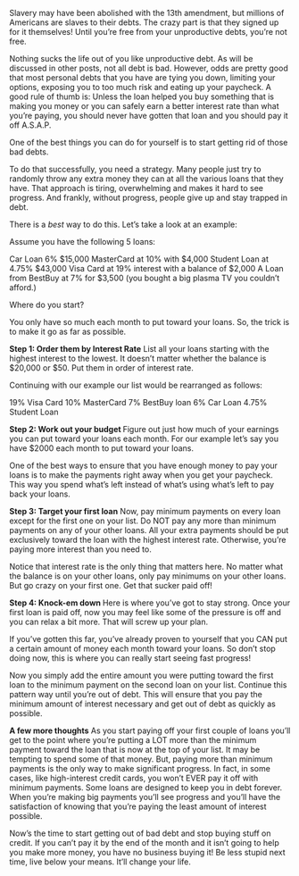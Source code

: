 <!--
slug: action-plan-get-out-of-debt
date: Wed Oct 29 2008 08:00:00 GMT+0100 (CET)
tags: personal finance, debt
title: Action Plan: Get out of debt
id: 98740859
link: http://joreteg.com/post/98740859/action-plan-get-out-of-debt
raw: {"blog_name":"henrikjoreteg","id":98740859,"post_url":"http://joreteg.com/post/98740859/action-plan-get-out-of-debt","slug":"action-plan-get-out-of-debt","type":"text","date":"2008-10-29 07:00:00 GMT","timestamp":1225263600,"state":"published","format":"markdown","reblog_key":"gzKson4S","tags":["personal finance","debt"],"short_url":"http://tmblr.co/ZgL_Yy5ugfx","recommended_source":null,"recommended_color":null,"highlighted":[],"note_count":0,"title":"Action Plan: Get out of debt","body":"<p>Slavery may have been abolished with the 13th amendment, but millions of Americans are slaves to their debts. The crazy part is that they signed up for it themselves! Until you&rsquo;re free from your unproductive debts, you&rsquo;re not free.</p>\n\n<p>Nothing sucks the life out of you like unproductive debt. As will be discussed in other posts, not all debt is bad. However, odds are pretty good that most personal debts that you have are tying you down, limiting your options, exposing you to too much risk and eating up your paycheck. A good rule of thumb is: Unless the loan helped you buy something that is making you money or you can safely earn a better interest rate than what you&rsquo;re paying, you should never have gotten that loan and you should pay it off A.S.A.P.</p>\n\n<p>One of the best things you can do for yourself is to start getting rid of those bad debts.</p>\n\n<p>To do that successfully, you need a strategy. Many people just try to randomly throw any extra money they can at all the various loans that they have. That approach is tiring, overwhelming and makes it hard to see progress. And frankly, without progress, people give up and stay trapped in debt.</p>\n\n<p>There is a <em>best</em> way to do this. Let&rsquo;s take a look at an example:</p>\n\n<p>Assume you have the following 5 loans:</p>\n\n<p>Car Loan 6% $15,000\nMasterCard at 10% with $4,000\nStudent Loan at 4.75% $43,000\nVisa Card at 19% interest with a balance of $2,000\nA Loan from BestBuy at 7% for $3,500 (you bought a big plasma TV you couldn&rsquo;t afford.)</p>\n\n<p>Where do you start?</p>\n\n<p>You only have so much each month to put toward your loans. So, the trick is to make it go as far as possible.</p>\n\n<p><strong>Step 1: Order them by Interest Rate</strong>\nList all your loans starting with the highest interest to the lowest. It doesn&rsquo;t matter whether the balance is $20,000 or $50. Put them in order of interest rate.</p>\n\n<p>Continuing with our example our list would be rearranged as follows:</p>\n\n<p>19% Visa Card \n10% MasterCard\n7% BestBuy loan\n6% Car Loan\n4.75% Student Loan</p>\n\n<p><strong>Step 2: Work out your budget </strong>\nFigure out just how much of your earnings you can put toward your loans each month. For our example let&rsquo;s say you have $2000 each month to put toward your loans.</p>\n\n<p>One of the best ways to ensure that you have enough money to pay your loans is to make the payments right away when you get your paycheck. This way you spend what&rsquo;s left instead of what&rsquo;s using what&rsquo;s left to pay back your loans.</p>\n\n<p><strong>Step 3: Target your first loan</strong>\nNow, pay minimum payments on every loan except for the first one on your list. Do NOT pay any more than minimum payments on any of your other loans. All your extra payments should be put exclusively toward the loan with the highest interest rate. Otherwise, you&rsquo;re paying more interest than you need to.</p>\n\n<p>Notice that interest rate is the only thing that matters here. No matter what the balance is on your other loans, only pay minimums on your other loans. But go crazy on your first one. Get that sucker paid off!</p>\n\n<p><strong>Step 4: Knock-em down </strong>\nHere is where you&rsquo;ve got to stay strong. Once your first loan is paid off, now you may feel like some of the pressure is off and you can relax a bit more. That will screw up your plan.</p>\n\n<p>If you&rsquo;ve gotten this far, you&rsquo;ve already proven to yourself that you CAN put a certain amount of money each month toward your loans. So don&rsquo;t stop doing now, this is where you can really start seeing fast progress!</p>\n\n<p>Now you simply add the entire amount you were putting toward the first loan to the minimum payment on the second loan on your list. Continue this pattern way until you&rsquo;re out of debt. This will ensure that you pay the minimum amount of interest necessary and get out of debt as quickly as possible.</p>\n\n<p><strong>A few more thoughts</strong>\nAs you start paying off your first couple of loans you&rsquo;ll get to the point where you&rsquo;re putting a LOT more than the minimum payment toward the loan that is now at the top of your list. It may be tempting to spend some of that money. But, paying more than minimum payments is the only way to make significant progress. In fact, in some cases, like high-interest credit cards, you won&rsquo;t EVER pay it off with minimum payments. Some loans are designed to keep you in debt forever. When you&rsquo;re making big payments you&rsquo;ll see progress and you&rsquo;ll have the satisfaction of knowing that you&rsquo;re paying the least amount of interest possible.</p>\n\n<p>Now&rsquo;s the time to start getting out of bad debt and stop buying stuff on credit. If you can&rsquo;t pay it by the end of the month and it isn&rsquo;t going to help you make more money, you have no business buying it! Be less stupid next time, live below your means. It&rsquo;ll change your life.</p>","reblog":{"tree_html":"","comment":"<p>Slavery may have been abolished with the 13th amendment, but millions of Americans are slaves to their debts. The crazy part is that they signed up for it themselves! Until you’re free from your unproductive debts, you’re not free.</p>\n\n<p>Nothing sucks the life out of you like unproductive debt. As will be discussed in other posts, not all debt is bad. However, odds are pretty good that most personal debts that you have are tying you down, limiting your options, exposing you to too much risk and eating up your paycheck. A good rule of thumb is: Unless the loan helped you buy something that is making you money or you can safely earn a better interest rate than what you’re paying, you should never have gotten that loan and you should pay it off A.S.A.P.</p>\n\n<p>One of the best things you can do for yourself is to start getting rid of those bad debts.</p>\n\n<p>To do that successfully, you need a strategy. Many people just try to randomly throw any extra money they can at all the various loans that they have. That approach is tiring, overwhelming and makes it hard to see progress. And frankly, without progress, people give up and stay trapped in debt.</p>\n\n<p>There is a <em>best</em> way to do this. Let’s take a look at an example:</p>\n\n<p>Assume you have the following 5 loans:</p>\n\n<p>Car Loan 6% $15,000\nMasterCard at 10% with $4,000\nStudent Loan at 4.75% $43,000\nVisa Card at 19% interest with a balance of $2,000\nA Loan from BestBuy at 7% for $3,500 (you bought a big plasma TV you couldn’t afford.)</p>\n\n<p>Where do you start?</p>\n\n<p>You only have so much each month to put toward your loans. So, the trick is to make it go as far as possible.</p>\n\n<p><strong>Step 1: Order them by Interest Rate</strong>\nList all your loans starting with the highest interest to the lowest. It doesn’t matter whether the balance is $20,000 or $50. Put them in order of interest rate.</p>\n\n<p>Continuing with our example our list would be rearranged as follows:</p>\n\n<p>19% Visa Card \n10% MasterCard\n7% BestBuy loan\n6% Car Loan\n4.75% Student Loan</p>\n\n<p><strong>Step 2: Work out your budget </strong>\nFigure out just how much of your earnings you can put toward your loans each month. For our example let’s say you have $2000 each month to put toward your loans.</p>\n\n<p>One of the best ways to ensure that you have enough money to pay your loans is to make the payments right away when you get your paycheck. This way you spend what’s left instead of what’s using what’s left to pay back your loans.</p>\n\n<p><strong>Step 3: Target your first loan</strong>\nNow, pay minimum payments on every loan except for the first one on your list. Do NOT pay any more than minimum payments on any of your other loans. All your extra payments should be put exclusively toward the loan with the highest interest rate. Otherwise, you’re paying more interest than you need to.</p>\n\n<p>Notice that interest rate is the only thing that matters here. No matter what the balance is on your other loans, only pay minimums on your other loans. But go crazy on your first one. Get that sucker paid off!</p>\n\n<p><strong>Step 4: Knock-em down </strong>\nHere is where you’ve got to stay strong. Once your first loan is paid off, now you may feel like some of the pressure is off and you can relax a bit more. That will screw up your plan.</p>\n\n<p>If you’ve gotten this far, you’ve already proven to yourself that you CAN put a certain amount of money each month toward your loans. So don’t stop doing now, this is where you can really start seeing fast progress!</p>\n\n<p>Now you simply add the entire amount you were putting toward the first loan to the minimum payment on the second loan on your list. Continue this pattern way until you’re out of debt. This will ensure that you pay the minimum amount of interest necessary and get out of debt as quickly as possible.</p>\n\n<p><strong>A few more thoughts</strong>\nAs you start paying off your first couple of loans you’ll get to the point where you’re putting a LOT more than the minimum payment toward the loan that is now at the top of your list. It may be tempting to spend some of that money. But, paying more than minimum payments is the only way to make significant progress. In fact, in some cases, like high-interest credit cards, you won’t EVER pay it off with minimum payments. Some loans are designed to keep you in debt forever. When you’re making big payments you’ll see progress and you’ll have the satisfaction of knowing that you’re paying the least amount of interest possible.</p>\n\n<p>Now’s the time to start getting out of bad debt and stop buying stuff on credit. If you can’t pay it by the end of the month and it isn’t going to help you make more money, you have no business buying it! Be less stupid next time, live below your means. It’ll change your life.</p>"},"trail":[{"blog":{"name":"henrikjoreteg","active":true,"theme":{"header_full_width":1500,"header_full_height":500,"header_focus_width":676,"header_focus_height":380,"avatar_shape":"circle","background_color":"#F6F6F6","body_font":"Helvetica Neue","header_bounds":"0,1249,380,573","header_image":"http://static.tumblr.com/df7befc8b0387cf597578e613c221cb3/uzkwgdq/FAjnt7hyg/tumblr_static_agmw2bdhkjs4ws4sscw44swgc.jpg","header_image_focused":"http://static.tumblr.com/df7befc8b0387cf597578e613c221cb3/uzkwgdq/1oSnt7hyh/tumblr_static_tumblr_static_agmw2bdhkjs4ws4sscw44swgc_focused_v3.jpg","header_image_scaled":"http://static.tumblr.com/df7befc8b0387cf597578e613c221cb3/uzkwgdq/FAjnt7hyg/tumblr_static_agmw2bdhkjs4ws4sscw44swgc_2048_v2.jpg","header_stretch":true,"link_color":"#529ECC","show_avatar":true,"show_description":true,"show_header_image":true,"show_title":true,"title_color":"#444444","title_font":"Helvetica Neue","title_font_weight":"bold"}},"post":{"id":"98740859"},"content_raw":"<p>Slavery may have been abolished with the 13th amendment, but millions of Americans are slaves to their debts. The crazy part is that they signed up for it themselves! Until you’re free from your unproductive debts, you’re not free.</p>\n\n<p>Nothing sucks the life out of you like unproductive debt. As will be discussed in other posts, not all debt is bad. However, odds are pretty good that most personal debts that you have are tying you down, limiting your options, exposing you to too much risk and eating up your paycheck. A good rule of thumb is: Unless the loan helped you buy something that is making you money or you can safely earn a better interest rate than what you’re paying, you should never have gotten that loan and you should pay it off A.S.A.P.</p>\n\n<p>One of the best things you can do for yourself is to start getting rid of those bad debts.</p>\n\n<p>To do that successfully, you need a strategy. Many people just try to randomly throw any extra money they can at all the various loans that they have. That approach is tiring, overwhelming and makes it hard to see progress. And frankly, without progress, people give up and stay trapped in debt.</p>\n\n<p>There is a <em>best</em> way to do this. Let’s take a look at an example:</p>\n\n<p>Assume you have the following 5 loans:</p>\n\n<p>Car Loan 6% $15,000\nMasterCard at 10% with $4,000\nStudent Loan at 4.75% $43,000\nVisa Card at 19% interest with a balance of $2,000\nA Loan from BestBuy at 7% for $3,500 (you bought a big plasma TV you couldn’t afford.)</p>\n\n<p>Where do you start?</p>\n\n<p>You only have so much each month to put toward your loans. So, the trick is to make it go as far as possible.</p>\n\n<p><strong>Step 1: Order them by Interest Rate</strong>\nList all your loans starting with the highest interest to the lowest. It doesn’t matter whether the balance is $20,000 or $50. Put them in order of interest rate.</p>\n\n<p>Continuing with our example our list would be rearranged as follows:</p>\n\n<p>19% Visa Card \n10% MasterCard\n7% BestBuy loan\n6% Car Loan\n4.75% Student Loan</p>\n\n<p><strong>Step 2: Work out your budget </strong>\nFigure out just how much of your earnings you can put toward your loans each month. For our example let’s say you have $2000 each month to put toward your loans.</p>\n\n<p>One of the best ways to ensure that you have enough money to pay your loans is to make the payments right away when you get your paycheck. This way you spend what’s left instead of what’s using what’s left to pay back your loans.</p>\n\n<p><strong>Step 3: Target your first loan</strong>\nNow, pay minimum payments on every loan except for the first one on your list. Do NOT pay any more than minimum payments on any of your other loans. All your extra payments should be put exclusively toward the loan with the highest interest rate. Otherwise, you’re paying more interest than you need to.</p>\n\n<p>Notice that interest rate is the only thing that matters here. No matter what the balance is on your other loans, only pay minimums on your other loans. But go crazy on your first one. Get that sucker paid off!</p>\n\n<p><strong>Step 4: Knock-em down </strong>\nHere is where you’ve got to stay strong. Once your first loan is paid off, now you may feel like some of the pressure is off and you can relax a bit more. That will screw up your plan.</p>\n\n<p>If you’ve gotten this far, you’ve already proven to yourself that you CAN put a certain amount of money each month toward your loans. So don’t stop doing now, this is where you can really start seeing fast progress!</p>\n\n<p>Now you simply add the entire amount you were putting toward the first loan to the minimum payment on the second loan on your list. Continue this pattern way until you’re out of debt. This will ensure that you pay the minimum amount of interest necessary and get out of debt as quickly as possible.</p>\n\n<p><strong>A few more thoughts</strong>\nAs you start paying off your first couple of loans you’ll get to the point where you’re putting a LOT more than the minimum payment toward the loan that is now at the top of your list. It may be tempting to spend some of that money. But, paying more than minimum payments is the only way to make significant progress. In fact, in some cases, like high-interest credit cards, you won’t EVER pay it off with minimum payments. Some loans are designed to keep you in debt forever. When you’re making big payments you’ll see progress and you’ll have the satisfaction of knowing that you’re paying the least amount of interest possible.</p>\n\n<p>Now’s the time to start getting out of bad debt and stop buying stuff on credit. If you can’t pay it by the end of the month and it isn’t going to help you make more money, you have no business buying it! Be less stupid next time, live below your means. It’ll change your life.</p>","content":"<p>Slavery may have been abolished with the 13th amendment, but millions of Americans are slaves to their debts. The crazy part is that they signed up for it themselves! Until you’re free from your unproductive debts, you’re not free.</p>\n\n<p>Nothing sucks the life out of you like unproductive debt. As will be discussed in other posts, not all debt is bad. However, odds are pretty good that most personal debts that you have are tying you down, limiting your options, exposing you to too much risk and eating up your paycheck. A good rule of thumb is: Unless the loan helped you buy something that is making you money or you can safely earn a better interest rate than what you’re paying, you should never have gotten that loan and you should pay it off A.S.A.P.</p>\n\n<p>One of the best things you can do for yourself is to start getting rid of those bad debts.</p>\n\n<p>To do that successfully, you need a strategy. Many people just try to randomly throw any extra money they can at all the various loans that they have. That approach is tiring, overwhelming and makes it hard to see progress. And frankly, without progress, people give up and stay trapped in debt.</p>\n\n<p>There is a <em>best</em> way to do this. Let’s take a look at an example:</p>\n\n<p>Assume you have the following 5 loans:</p>\n\n<p>Car Loan 6% $15,000\nMasterCard at 10% with $4,000\nStudent Loan at 4.75% $43,000\nVisa Card at 19% interest with a balance of $2,000\nA Loan from BestBuy at 7% for $3,500 (you bought a big plasma TV you couldn’t afford.)</p>\n\n<p>Where do you start?</p>\n\n<p>You only have so much each month to put toward your loans. So, the trick is to make it go as far as possible.</p>\n\n<p><strong>Step 1: Order them by Interest Rate</strong>\nList all your loans starting with the highest interest to the lowest. It doesn’t matter whether the balance is $20,000 or $50. Put them in order of interest rate.</p>\n\n<p>Continuing with our example our list would be rearranged as follows:</p>\n\n<p>19% Visa Card \n10% MasterCard\n7% BestBuy loan\n6% Car Loan\n4.75% Student Loan</p>\n\n<p><strong>Step 2: Work out your budget </strong>\nFigure out just how much of your earnings you can put toward your loans each month. For our example let’s say you have $2000 each month to put toward your loans.</p>\n\n<p>One of the best ways to ensure that you have enough money to pay your loans is to make the payments right away when you get your paycheck. This way you spend what’s left instead of what’s using what’s left to pay back your loans.</p>\n\n<p><strong>Step 3: Target your first loan</strong>\nNow, pay minimum payments on every loan except for the first one on your list. Do NOT pay any more than minimum payments on any of your other loans. All your extra payments should be put exclusively toward the loan with the highest interest rate. Otherwise, you’re paying more interest than you need to.</p>\n\n<p>Notice that interest rate is the only thing that matters here. No matter what the balance is on your other loans, only pay minimums on your other loans. But go crazy on your first one. Get that sucker paid off!</p>\n\n<p><strong>Step 4: Knock-em down </strong>\nHere is where you’ve got to stay strong. Once your first loan is paid off, now you may feel like some of the pressure is off and you can relax a bit more. That will screw up your plan.</p>\n\n<p>If you’ve gotten this far, you’ve already proven to yourself that you CAN put a certain amount of money each month toward your loans. So don’t stop doing now, this is where you can really start seeing fast progress!</p>\n\n<p>Now you simply add the entire amount you were putting toward the first loan to the minimum payment on the second loan on your list. Continue this pattern way until you’re out of debt. This will ensure that you pay the minimum amount of interest necessary and get out of debt as quickly as possible.</p>\n\n<p><strong>A few more thoughts</strong>\nAs you start paying off your first couple of loans you’ll get to the point where you’re putting a LOT more than the minimum payment toward the loan that is now at the top of your list. It may be tempting to spend some of that money. But, paying more than minimum payments is the only way to make significant progress. In fact, in some cases, like high-interest credit cards, you won’t EVER pay it off with minimum payments. Some loans are designed to keep you in debt forever. When you’re making big payments you’ll see progress and you’ll have the satisfaction of knowing that you’re paying the least amount of interest possible.</p>\n\n<p>Now’s the time to start getting out of bad debt and stop buying stuff on credit. If you can’t pay it by the end of the month and it isn’t going to help you make more money, you have no business buying it! Be less stupid next time, live below your means. It’ll change your life.</p>","is_current_item":true,"is_root_item":true}]}
publish: 2008-10-029
-->


<p>Slavery may have been abolished with the 13th amendment, but millions of Americans are slaves to their debts. The crazy part is that they signed up for it themselves! Until you&rsquo;re free from your unproductive debts, you&rsquo;re not free.</p>

<p>Nothing sucks the life out of you like unproductive debt. As will be discussed in other posts, not all debt is bad. However, odds are pretty good that most personal debts that you have are tying you down, limiting your options, exposing you to too much risk and eating up your paycheck. A good rule of thumb is: Unless the loan helped you buy something that is making you money or you can safely earn a better interest rate than what you&rsquo;re paying, you should never have gotten that loan and you should pay it off A.S.A.P.</p>

<p>One of the best things you can do for yourself is to start getting rid of those bad debts.</p>

<p>To do that successfully, you need a strategy. Many people just try to randomly throw any extra money they can at all the various loans that they have. That approach is tiring, overwhelming and makes it hard to see progress. And frankly, without progress, people give up and stay trapped in debt.</p>

<p>There is a <em>best</em> way to do this. Let&rsquo;s take a look at an example:</p>

<p>Assume you have the following 5 loans:</p>

<p>Car Loan 6% $15,000
MasterCard at 10% with $4,000
Student Loan at 4.75% $43,000
Visa Card at 19% interest with a balance of $2,000
A Loan from BestBuy at 7% for $3,500 (you bought a big plasma TV you couldn&rsquo;t afford.)</p>

<p>Where do you start?</p>

<p>You only have so much each month to put toward your loans. So, the trick is to make it go as far as possible.</p>

<p><strong>Step 1: Order them by Interest Rate</strong>
List all your loans starting with the highest interest to the lowest. It doesn&rsquo;t matter whether the balance is $20,000 or $50. Put them in order of interest rate.</p>

<p>Continuing with our example our list would be rearranged as follows:</p>

<p>19% Visa Card 
10% MasterCard
7% BestBuy loan
6% Car Loan
4.75% Student Loan</p>

<p><strong>Step 2: Work out your budget </strong>
Figure out just how much of your earnings you can put toward your loans each month. For our example let&rsquo;s say you have $2000 each month to put toward your loans.</p>

<p>One of the best ways to ensure that you have enough money to pay your loans is to make the payments right away when you get your paycheck. This way you spend what&rsquo;s left instead of what&rsquo;s using what&rsquo;s left to pay back your loans.</p>

<p><strong>Step 3: Target your first loan</strong>
Now, pay minimum payments on every loan except for the first one on your list. Do NOT pay any more than minimum payments on any of your other loans. All your extra payments should be put exclusively toward the loan with the highest interest rate. Otherwise, you&rsquo;re paying more interest than you need to.</p>

<p>Notice that interest rate is the only thing that matters here. No matter what the balance is on your other loans, only pay minimums on your other loans. But go crazy on your first one. Get that sucker paid off!</p>

<p><strong>Step 4: Knock-em down </strong>
Here is where you&rsquo;ve got to stay strong. Once your first loan is paid off, now you may feel like some of the pressure is off and you can relax a bit more. That will screw up your plan.</p>

<p>If you&rsquo;ve gotten this far, you&rsquo;ve already proven to yourself that you CAN put a certain amount of money each month toward your loans. So don&rsquo;t stop doing now, this is where you can really start seeing fast progress!</p>

<p>Now you simply add the entire amount you were putting toward the first loan to the minimum payment on the second loan on your list. Continue this pattern way until you&rsquo;re out of debt. This will ensure that you pay the minimum amount of interest necessary and get out of debt as quickly as possible.</p>

<p><strong>A few more thoughts</strong>
As you start paying off your first couple of loans you&rsquo;ll get to the point where you&rsquo;re putting a LOT more than the minimum payment toward the loan that is now at the top of your list. It may be tempting to spend some of that money. But, paying more than minimum payments is the only way to make significant progress. In fact, in some cases, like high-interest credit cards, you won&rsquo;t EVER pay it off with minimum payments. Some loans are designed to keep you in debt forever. When you&rsquo;re making big payments you&rsquo;ll see progress and you&rsquo;ll have the satisfaction of knowing that you&rsquo;re paying the least amount of interest possible.</p>

<p>Now&rsquo;s the time to start getting out of bad debt and stop buying stuff on credit. If you can&rsquo;t pay it by the end of the month and it isn&rsquo;t going to help you make more money, you have no business buying it! Be less stupid next time, live below your means. It&rsquo;ll change your life.</p>
